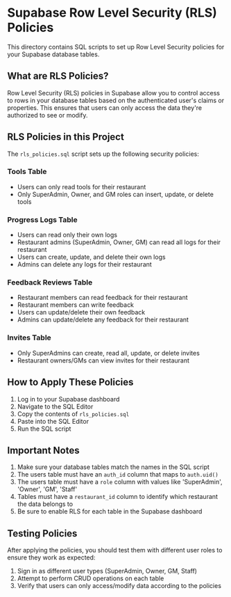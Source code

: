# Supabase Row Level Security (RLS) Policies

This directory contains SQL scripts to set up Row Level Security policies for your Supabase database tables.

## What are RLS Policies?

Row Level Security (RLS) policies in Supabase allow you to control access to rows in your database tables based on the authenticated user's claims or properties. This ensures that users can only access the data they're authorized to see or modify.

## RLS Policies in this Project

The `rls_policies.sql` script sets up the following security policies:

### Tools Table
- Users can only read tools for their restaurant
- Only SuperAdmin, Owner, and GM roles can insert, update, or delete tools

### Progress Logs Table
- Users can read only their own logs
- Restaurant admins (SuperAdmin, Owner, GM) can read all logs for their restaurant
- Users can create, update, and delete their own logs
- Admins can delete any logs for their restaurant

### Feedback Reviews Table
- Restaurant members can read feedback for their restaurant
- Restaurant members can write feedback
- Users can update/delete their own feedback
- Admins can update/delete any feedback for their restaurant

### Invites Table
- Only SuperAdmins can create, read all, update, or delete invites
- Restaurant owners/GMs can view invites for their restaurant

## How to Apply These Policies

1. Log in to your Supabase dashboard
2. Navigate to the SQL Editor
3. Copy the contents of `rls_policies.sql`
4. Paste into the SQL Editor
5. Run the SQL script

## Important Notes

1. Make sure your database tables match the names in the SQL script
2. The users table must have an `auth_id` column that maps to `auth.uid()`
3. The users table must have a `role` column with values like 'SuperAdmin', 'Owner', 'GM', 'Staff'
4. Tables must have a `restaurant_id` column to identify which restaurant the data belongs to
5. Be sure to enable RLS for each table in the Supabase dashboard

## Testing Policies

After applying the policies, you should test them with different user roles to ensure they work as expected:

1. Sign in as different user types (SuperAdmin, Owner, GM, Staff)
2. Attempt to perform CRUD operations on each table
3. Verify that users can only access/modify data according to the policies
